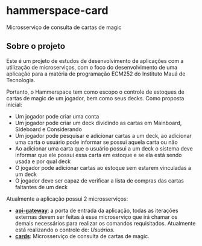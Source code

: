 # hammerspace-card

Microsserviço de consulta de cartas de magic

## Sobre o projeto

Este é um projeto de estudos de desenvolvimento de aplicações com a utilização de microserviços, com o foco do desenvolvimento de uma aplicação para a matéria de programação ECM252 do Instituto Mauá de Tecnologia.

Portanto, o Hammerspace tem como escopo o controle de estoques de cartas de magic de um jogador, bem como seus decks. Como proposta inicial:

- Um jogador pode criar uma conta
- Um jogador pode criar um deck dividindo as cartas em Mainboard, Sideboard e Considerando
- Um jogador pode pesquisar e adicionar cartas a um deck, ao adicionar uma carta o usuário pode informar se possui aquela carta ou não
- Ao adicionar uma carta que o usuário possui a um deck o sistema deve informar que ele possui essa carta em estoque e se ela está sendo usada e por qual deck
- O jogador pode adicionar cartas ao estoque sem estarem vinculadas a um deck
- O jogador deve ser capaz de verificar a lista de compras das cartas faltantes de um deck

Atualmente a aplicação possui 2 microsserviços:

- **[api-gateway](https://github.com/Do-Khu/hammerspace-api)**: a porta de entrada da aplicação, todas as iterações externas devem ser feitas à esse microserviço que irá chamar os demais necessários para realizar os comandos requisitados. Atualmente está realizando o controle de: *Usuários*.
- **[cards](https://github.com/Do-Khu/hammerspace-card)**: Microsserviço de consulta de cartas de magic.
